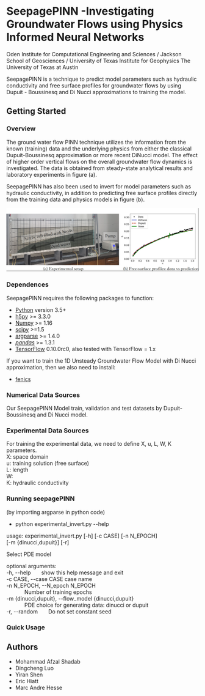 # SeepagePINN -Investigating Groundwater Flows using Physics Informed Neural Networks
Oden Institute for Computational Engineering and Sciences / Jackson School of Geosciences / University of Texas Institute for Geophysics
The University of Texas at Austin

SeepagePINN is a technique to predict model parameters such as hydraulic conductivity and free surface profiles for groundwater flows by using Dupuit - Boussinesq and Di Nucci approximations to training the model.


## Getting Started

### Overview

The ground water flow PINN technique utilizes the information from the known (training) data and the underlying physics from either the classical Dupuit-Boussinesq approximation or more recent DiNucci model. The effect of higher order vertical flows on the overall groundwater flow dynamics is investigated. The data is obtained from steady-state analytical results and laboratory experiments in figure (a).

SeepagePINN has also been used to invert for model parameters such as hydraulic conductivity, in addition to predicting free surface profiles directly from the training data and physics models in figure (b).

![cover](/src/paper/Cover.png?raw=true)

### Dependences

SeepagePINN requires the following packages to function:
- [Python](https://www.python.org/) version 3.5+
- [h5py](http://www.h5py.org/) >= 3.3.0
- [Numpy](http://www.numpy.org/) >= 1.16
- [scipy](https://www.scipy.org/) >=1.5
- [argparse](https://pypi.org/project/argparse/) >= 1.4.0
- [*pandas*](https://pandas.pydata.org/) >= 1.3.1
- [TensorFlow](https://www.tensorflow.org/) 0.10.0rc0, also tested with
  TensorFlow = 1.x

If you want to train the 1D Unsteady Groundwater Flow Model with Di Nucci approximation, then we also need to install:
- [fenics](https://fenicsproject.org/) 

### Numerical Data Sources
Our SeepagePINN Model train, validation and test datasets by Dupuit-Boussinesq and Di Nucci model.


### Experimental Data Sources
For training the experimental data, we need to define X, u, L, W, K parameters.\
X: space domain\
u: training solution (free surface)\
L: length\
W: \
K: hydraulic conductivity

### Running seepagePINN
(by importing argparse in python code)
- python experimental_invert.py --help

usage: experimental_invert.py [-h] [-c CASE] [-n N_EPOCH]\
<space><space><space> [-m {dinucci,dupuit}] [-r]

Select PDE model

optional arguments:\
  -h, --help $~~~~~$ show this help message and exit\
  -c CASE, --case CASE  case name\
  -n N_EPOCH, --N_epoch N_EPOCH\
  $~~~~~~~~~~~$ Number of training epochs\
  -m {dinucci,dupuit}, --flow_model {dinucci,dupuit}\
  $~~~~~~~~~~~$ PDE choice for generating data: dinucci or dupuit\
  -r, --random $~~~~~$ Do not set constant seed


### Quick Usage


## Authors
- Mohammad Afzal Shadab
- Dingcheng Luo
- Yiran Shen
- Eric Hiatt
- Marc Andre Hesse
